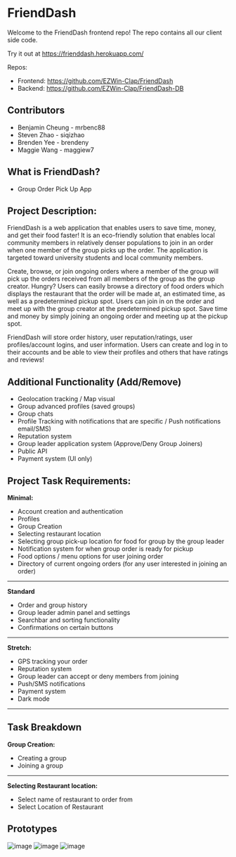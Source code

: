 # FriendDash

Welcome to the FriendDash frontend repo! The repo contains all our client side code.

Try it out at https://frienddash.herokuapp.com/

Repos:

- Frontend: https://github.com/EZWin-Clap/FriendDash
- Backend: https://github.com/EZWin-Clap/FriendDash-DB

## Contributors

- Benjamin Cheung - mrbenc88
- Steven Zhao - siqizhao
- Brenden Yee - brendeny
- Maggie Wang - maggiew7

## What is FriendDash?

- Group Order Pick Up App

## Project Description:

FriendDash is a web application that enables users to save time, money, and get their food faster! It is an eco-friendly solution that enables local community members in relatively denser populations to join in an order when one member of the group picks up the order. The application is targeted toward university students and local community members.

Create, browse, or join ongoing orders where a member of the group will pick up the orders received from all members of the group as the group creator. Hungry? Users can easily browse a directory of food orders which displays the restaurant that the order will be made at, an estimated time, as well as a predetermined pickup spot. Users can join in on the order and meet up with the group creator at the predetermined pickup spot. Save time and money by simply joining an ongoing order and meeting up at the pickup spot.

FriendDash will store order history, user reputation/ratings, user profiles/account logins, and user information. Users can create and log in to their accounts and be able to view their profiles and others that have ratings and reviews!

## Additional Functionality (Add/Remove)

- Geolocation tracking / Map visual
- Group advanced profiles (saved groups)
- Group chats
- Profile Tracking with notifications that are specific / Push notifications email/SMS)
- Reputation system
- Group leader application system (Approve/Deny Group Joiners)
- Public API
- Payment system (UI only)

## Project Task Requirements:

**Minimal:**

- Account creation and authentication
- Profiles
- Group Creation
- Selecting restaurant location
- Selecting group pick-up location for food for group by the group leader
- Notification system for when group order is ready for pickup
- Food options / menu options for user joining order
- Directory of current ongoing orders (for any user interested in joining an order)

---

**Standard**

- Order and group history
- Group leader admin panel and settings
- Searchbar and sorting functionality
- Confirmations on certain buttons

---

**Stretch:**

- GPS tracking your order
- Reputation system
- Group leader can accept or deny members from joining
- Push/SMS notifications
- Payment system
- Dark mode

---

## Task Breakdown

**Group Creation:**

- Creating a group
- Joining a group

---

**Selecting Restaurant location:**

- Select name of restaurant to order from
- Select Location of Restaurant

## Prototypes

![image](https://user-images.githubusercontent.com/10675973/169760506-dad2a5db-0edd-494e-a857-584b194a0024.png)
![image](https://user-images.githubusercontent.com/10675973/169760533-6821d1e8-e0dd-41eb-9275-23dd4c70bf96.png)
![image](https://user-images.githubusercontent.com/10675973/169760571-8db68076-4807-41b8-ab4f-1c837ba54e2e.png)
